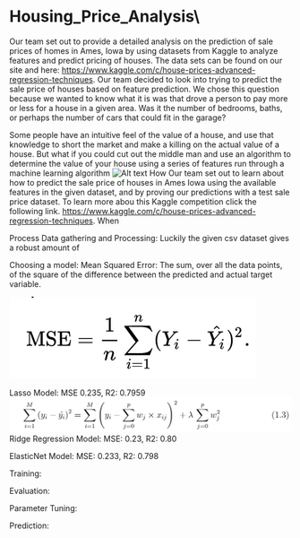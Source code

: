 # Housing_Price_Analysis\
Our team set out to provide a detailed analysis on the prediction of sale prices of homes in Ames, Iowa by using datasets from Kaggle to analyze features and predict pricing of houses. The data sets can be found on our site and here: https://www.kaggle.com/c/house-prices-advanced-regression-techniques.
Our team decided to look into trying to predict the sale price of houses based on feature prediction. We chose this question because we wanted to know what it is was that drove a person to pay more or less for a house in a given area. Was it the number of bedrooms, baths, or perhaps the number of cars that could fit in the garage?



Some people have an intuitive feel of the value of a house, and use that knowledge to short the market and make a killing on the actual value of a house. But what if you could cut out the middle man and use an algorithm to determine the value of your house using a series of features run through a machine learning algorithm 
![Alt text](https://a1.r9cdn.net/rimg/himg/ef/91/94/sembo-US-H254064-294144a_hb_a_003.jpg_resizeMode=FitInside_formatSettings=jpeg(quality-90)-663391.jpg?width=500&height=350&crop=true&caller=HotelDetailsPhoto "Iowa House")
How
Our team set out to learn about how to predict the sale price of houses in Ames Iowa using the available features in the given dataset, and by proving our predictions with a test sale price dataset. To learn more abou this Kaggle competition click the following link. https://www.kaggle.com/c/house-prices-advanced-regression-techniques. 
When

Process
Data gathering and Processing:
Luckily the given csv dataset gives a robust amount of 

Choosing a model:
Mean Squared Error: The sum, over all the data points, of the square of the difference between the predicted and actual target variable.

![Alt text](https://raw.githubusercontent.com/DLaury/Housing_Price_Analysis/master/Iowa%20Images/MSE.png "MSE")


Lasso Model: MSE 0.235, R2: 0.7959
![Alt text](https://raw.githubusercontent.com/DLaury/Housing_Price_Analysis/master/Iowa%20Images/Ridge%20Regression.png)
Ridge Regression Model: MSE: 0.23, R2: 0.80

ElasticNet Model: MSE: 0.233, R2: 0.798


Training:

Evaluation:

Parameter Tuning:

Prediction:
